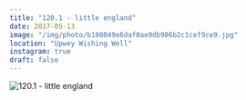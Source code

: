```yaml
---
title: "120.1 - little england"
date: 2017-05-13
image: "/img/photo/b100049e6daf0ae9db986b2c1cef9ce9.jpg"
location: "Upwey Wishing Well"
instagram: true
draft: false
---
```


![120.1 - little england](/img/photo/b100049e6daf0ae9db986b2c1cef9ce9.jpg)
